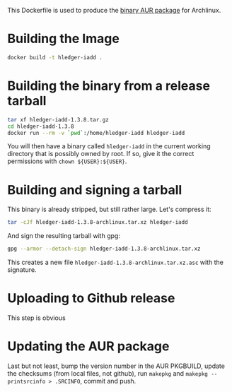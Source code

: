 This Dockerfile is used to produce the [binary AUR package](https://aur.archlinux.org/packages/hledger-iadd-bin/) for Archlinux.

# Building the Image

```sh
docker build -t hledger-iadd .
```

# Building the binary from a release tarball

```sh
tar xf hledger-iadd-1.3.8.tar.gz
cd hledger-iadd-1.3.8
docker run --rm -v `pwd`:/home/hledger-iadd hledger-iadd
```

You will then have a binary called `hledger-iadd` in the current working
directory that is possibly owned by root. If so, give it the correct permissions
with `chown ${USER}:${USER}`.

# Building and signing a tarball

This binary is already stripped, but still rather large. Let's compress it:

```sh
tar -cJf hledger-iadd-1.3.8-archlinux.tar.xz hledger-iadd
```

And sign the resulting tarball with gpg:

```sh
gpg --armor --detach-sign hledger-iadd-1.3.8-archlinux.tar.xz
```

This creates a new file `hledger-iadd-1.3.8-archlinux.tar.xz.asc` with the
signature.

# Uploading to Github release

This step is obvious

# Updating the AUR package

Last but not least, bump the version number in the AUR PKGBUILD, update the
checksums (from local files, not github), run `makepkg` and `makepkg
--printsrcinfo > .SRCINFO`, commit and push.
